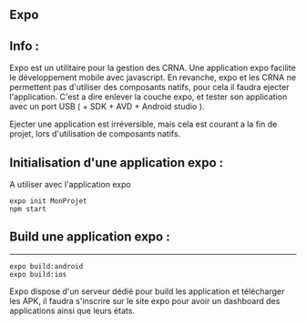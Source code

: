 ## Expo

## Info :

Expo est un utilitaire pour la gestion des CRNA. Une application expo facilite le développement mobile avec javascript.
En revanche, expo et les CRNA ne permettent pas d'utiliser des composants natifs, pour cela il faudra ejecter l'application. C'est a dire enlever la couche
expo, et tester son application avec un port USB ( + SDK + AVD + Android studio ).

Ejecter une application est irréversible, mais cela est courant a la fin de projet, lors d'utilisation de composants natifs.


## Initialisation d'une application expo :


A utiliser avec l'application expo

    expo init MonProjet
    npm start


## Build une application expo :
----------------------------

    expo build:android
    expo build:ios

Expo dispose d'un serveur dédié pour build les application et télécharger les APK, il faudra s'inscrire sur le site expo pour avoir un dashboard
des applications ainsi que leurs états.
